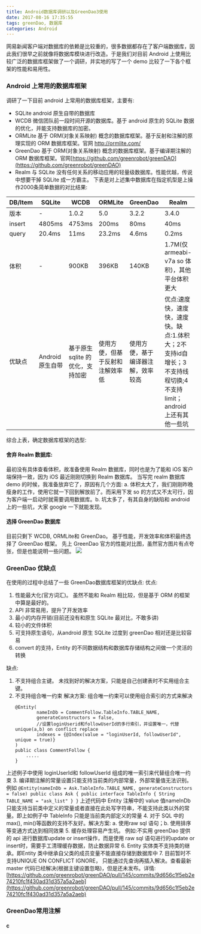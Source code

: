```yaml
---
title: Android数据库调研以及GreenDao3使用
date: 2017-08-16 17:35:55
tags: greenDao, 数据库
categories: Android
---
```

网易新闻客户端对数据库的依赖是比较重的，很多数据都存在了客户端数据库，因此我们很早之前就像将数据库模块进行改造。于是我们对目前 Android 上使用比较广泛的数据库框架做了一个调研，并实地的写了一个 demo 比较了一下各个框架的性能和易用性。
### Android 上常用的数据库框架
调研了一下目前 android 上常用的数据库框架，主要有:
- SQLite android 原生自带的数据库
- WCDB 微信团队前一段时间开源的数据库。基于 android 原生的 SQLite 数据的优化，并能支持数据库的加密。
- ORMLite 基于 ORM(对象关系映射) 概念的数据库框架。基于反射和注解的原理实现的 ORM 数据库框架。官网 [ http://ormlite.com/ ]( http://ormlite.com/ )
- GreenDao 基于 ORM(对象关系映射) 概念的数据库框架。基于编译期注解的 ORM 数据库框架。官网[https://github.com/greenrobot/greenDAO](https://github.com/greenrobot/greenDAO)
- Realm 与 SQLite 没有任何关系的移动应用的轻量级数据库。性能优越，传说中想要干掉 SQLite 成一方霸主。 
下表是对上述集中数据库在指定机型是上操作2000条简单数据的对比结果:

|DB/Item|SQLite|WCDB|ORMLite|GreenDao|Realm|
|---|----|----|---|----|----|
|版本|-|1.0.2|5.0|3.2.2|3.4.0|
|insert|4805ms|4753ms|200ms|80ms|40ms|
|query|20.4ms|11ms|23.2ms|4.6ms|0.2ms|
|体积|-| 900KB|396KB|140KB|1.7M(仅 armeabi-v7a so 体积)，其他平台体积更大|
|优缺点|Android 原生自带 |基于原生sqlite 的优化，支持加密|使用方便，但基于反射和注解效率低|使用方便，基于编译器注解，效率较高|优点:速度快，速度快，速度快。缺点:1.体积大；2不支持id自增长；3不支持线程切换;4不支持limit； android 上还有其他一些坑|
综合上表，确定数据库框架的选型:
#### 舍弃 Realm 数据库: 
最初没有具体查看体积，故准备使用 Realm 数据库，同时也是为了能和 iOS 客户端保持一致，因为 iOS 最近刚刚切换到 Realm 数据库。 当写完 realm 数据库 demo 的时候，我准备放弃它了，原因有几个方面: a. 体积太大了，我们刚刚昨晚瘦身的工作，使用它就一下回到解放前了。而采用下发 so 的方式又不太可行，因为客户端一启动时就需要调用数据库。b. 坑太多了，有其自身的缺陷和 android 上的一些坑，大家 google 一下就能发现。
#### 选择 GreenDao 数据库
目前只剩下 WCDB, ORMLite和 GreenDao。 基于性能，开发效率和体积最终选择了 GreenDao 框架。
先上 GreenDao 官方的性能对比图，虽然官方图片有点夸张，但是也能说明一些问题。
![](Android数据库调研以及GreenDao3使用/greenDao.png)
### GreenDao 优缺点
在使用的过程中总结了一些 GreenDao数据库框架的优缺点:
优点:
1. 性能最大化(官方词汇)。 虽然不能和 Realm 相比较，但是基于 ORM 的框架中算是最好的。
2. API 非常易用，提升了开发效率
3. 最小的内存开销(目前还没有和原生 SQLite 最对比，不敢多讲)
4. 较小的文件体积
5. 可支持原生语句，从android 原生 SQLite 过度到 greenDao 相对还是比较容易
6. convert 的支持，Entity 的不同数据结构和数据库存储结构之间做一个灵活的转换

缺点:
1. 不支持组合主键。 未找到好的解决方案，只能是自己创建表时不实用组合主键。
2. 不支持组合唯一约束
    解决方案: 组合唯一约束可以使用组合索引的方式来解决
    ```
    @Entity(
            nameInDb = CommentFollow.TableInfo.TABLE_NAME,
            generateConstructors = false,
            //设置loginUserid和followUserId的多行索引，并设置唯一，代替unique(a,b) on conflict replace
            indexes = {@Index(value = "loginUserId, followUserId", unique = true)}
    )
    public class CommentFollow {
        .....
    }
    ```
上述例子中使用 loginUserId和 followUserId 组成的唯一索引来代替组合唯一约束
3. 编译期注解的常量设置只能支持当前类的内部常量，外部常量值无法识别。 例如
    ```
    @Entity(nameInDb = Ask.TableInfo.TABLE_NAME, generateConstructors = false)
    public class Ask {
        public interface TableInfo {
            String TABLE_NAME = "ask_list"
       }
    }
    ```
上述代码中 Entity 注解中的 value 值nameInDb 只能支持当前类中定义的常量或者直接在此处写字符串，不能支持此类以外的常量。即上如例子中 TableInfo 只能是当前类内部定义的常量
4. 对于 SQL 中的 max(), min()等函数的支持不友好。解决方案: a. 使用raw sql 语句；b. 使用排序等变通方式达到相同效果
5. 缓存处理容易产生坑。 例如:不实用 greenDao 提供的 api 进行数据库update or insert操作，而是使用 raw sql 语句进行的update or insert时，需要手工清理缓存数据，防止数据异常
6. Entity 实体类不支持类的继承。即Entity 类中继承自父类的成员变量不能直接存储到数据库中
7. 目前暂时不支持UNIQUE ON CONFLICT IGNORE， 只能通过先查询再插入解决。查看最新 master 代码已经解决(根据主键设置忽略)，但是还未发布。详情: [https://github.com/greenrobot/greenDAO/pull/145/commits/9d656c1f5eb2e74210fc1f430ad31d357a5a2aeb](https://github.com/greenrobot/greenDAO/pull/145/commits/9d656c1f5eb2e74210fc1f430ad31d357a5a2aeb)

### GreenDao常用注解
#### c

